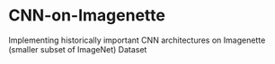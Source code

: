 # CNN-on-Imagenette
Implementing historically important CNN architectures on Imagenette (smaller subset of ImageNet) Dataset
